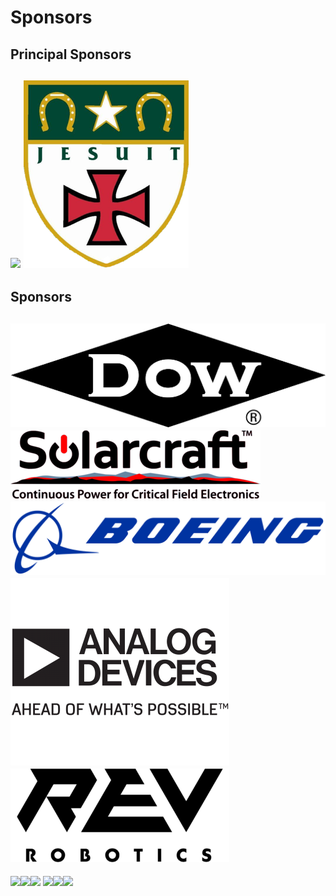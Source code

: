 # Sponsors

## Principal Sponsors

## [![](https://spectrum3847.smugmug.com/Brand/Sponsor-Logos/i-TjMn7nm/0/S/St.%20Agnes%20Academy%20Logo-S.png)](http://st-agnes.org/)             ![](<../.gitbook/assets/image (1) (1) (1) (1).png>)

## Sponsors

## ![](<../.gitbook/assets/image (24).png>)![](<../.gitbook/assets/image (26).png>)[ ](http://solarcraft.net/)![](<../.gitbook/assets/image (23).png>)![](<../.gitbook/assets/image (28).png>)![](<../.gitbook/assets/image (30).png>)

![](https://spectrum3847.org/wp-content/uploads/2021/10/INTUITIVE-Foundation\_STACK\_blue\_RGB.png)![](https://spectrum3847.org/wp-content/uploads/2021/12/Texas-Workforce-Commission-180x200.png)[![](https://spectrum3847.org/wp-content/uploads/2021/12/QAD\_dark\_GREY-150x150.png)](https://qad.works/) [![](https://spectrum3847.org/wp-content/uploads/2020/01/houston-isa-logo-1.png)](https://houstonisa.org/)[![](https://spectrum3847.org/wp-content/uploads/2022/01/GHF\_Logo\_DarkBackground-200x200.png)](https://ghaasfoundation.org/)[![](https://spectrum3847.org/wp-content/uploads/2023/11/REV\_LOGO\_SINGLE\_COLOR\_BLACK\_WEB-350x150.png)](https://www.revrobotics.com/)
